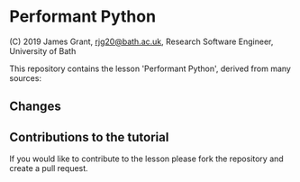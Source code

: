 # Performant Python
(C) 2019 James Grant, rjg20@bath.ac.uk, Research Software Engineer, University of Bath

This repository contains the lesson 'Performant Python', derived from many sources:

## Changes

## Contributions to the tutorial
If you would like to contribute to the lesson please fork the repository and create a pull request.
    
